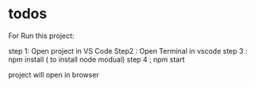 # todos


For Run this project:

step 1: Open project in VS Code
Step2 : Open Terminal in vscode
step 3 : npm install ( to install node modual)
step 4 : npm start

project will open in browser
